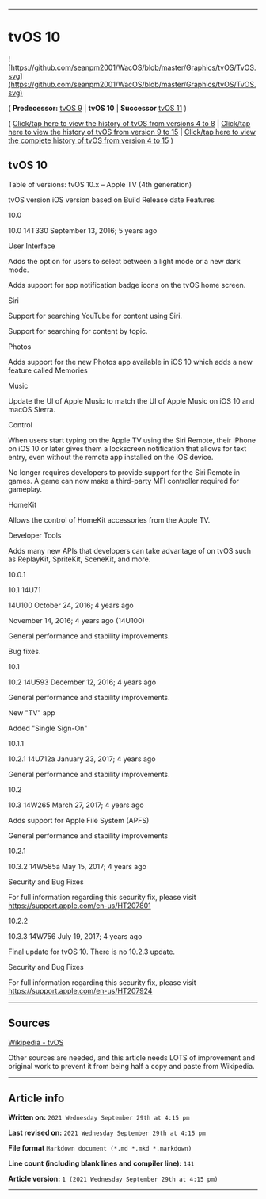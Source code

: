 
***

# tvOS 10

![https://github.com/seanpm2001/WacOS/blob/master/Graphics/tvOS/TvOS.svg](https://github.com/seanpm2001/WacOS/blob/master/Graphics/tvOS/TvOS.svg)

( **Predecessor:** [tvOS 9](https://github.com/seanpm2001/WacOS/wiki/tvOS-9/) | **tvOS 10** | **Successor** [tvOS 11](https://github.com/seanpm2001/WacOS/wiki/tvOS-11/) )

( [Click/tap here to view the history of tvOS from versions 4 to 8](https://github.com/seanpm2001/WacOS/wiki/tvOS-early-version-history/) | [Click/tap here to view the history of tvOS from version 9 to 15](https://github.com/seanpm2001/WacOS/wiki/tvOS-version-history/) | [Click/tap here to view the complete history of tvOS from version 4 to 15](https://github.com/seanpm2001/WacOS/wiki/tvOS-complete-version-history/) )

## tvOS 10

Table of versions: tvOS 10.x – Apple TV (4th generation)

tvOS version iOS version based on Build Release date Features

10.0

10.0 14T330 September 13, 2016; 5 years ago 

User Interface

Adds the option for users to select between a light mode or a new dark mode.

Adds support for app notification badge icons on the tvOS home screen.

Siri

Support for searching YouTube for content using Siri.

Support for searching for content by topic.

Photos

Adds support for the new Photos app available in iOS 10 which adds a new feature called Memories

Music

Update the UI of Apple Music to match the UI of Apple Music on iOS 10 and macOS Sierra.

Control

When users start typing on the Apple TV using the Siri Remote, their iPhone on iOS 10 or later gives them a lockscreen notification that allows for text entry, even without the remote app installed on the iOS device.

No longer requires developers to provide support for the Siri Remote in games. A game can now make a third-party MFI controller required for gameplay.

HomeKit

Allows the control of HomeKit accessories from the Apple TV.

Developer Tools

Adds many new APIs that developers can take advantage of on tvOS such as ReplayKit, SpriteKit, SceneKit, and more.

10.0.1

10.1 14U71

14U100 October 24, 2016; 4 years ago

November 14, 2016; 4 years ago (14U100) 

General performance and stability improvements.

Bug fixes.

10.1

10.2 14U593 December 12, 2016; 4 years ago 

General performance and stability improvements.

New "TV" app

Added "Single Sign-On"

10.1.1

10.2.1 14U712a January 23, 2017; 4 years ago 

General performance and stability improvements.

10.2

10.3 14W265 March 27, 2017; 4 years ago 

Adds support for Apple File System (APFS)

General performance and stability improvements

10.2.1

10.3.2 14W585a May 15, 2017; 4 years ago 

Security and Bug Fixes

For full information regarding this security fix, please visit https://support.apple.com/en-us/HT207801

10.2.2

10.3.3 14W756 July 19, 2017; 4 years ago 

Final update for tvOS 10. There is no 10.2.3 update.

Security and Bug Fixes

For full information regarding this security fix, please visit https://support.apple.com/en-us/HT207924

***

## Sources

[Wikipedia - tvOS](https://en.wikipedia.org/wiki/TvOS/)

Other sources are needed, and this article needs LOTS of improvement and original work to prevent it from being half a copy and paste from Wikipedia.

***

## Article info

**Written on:** `2021 Wednesday September 29th at 4:15 pm`

**Last revised on:** `2021 Wednesday September 29th at 4:15 pm`

**File format** `Markdown document (*.md *.mkd *.markdown)`

**Line count (including blank lines and compiler line):** `141`

**Article version:** `1 (2021 Wednesday September 29th at 4:15 pm)`

***

<!-- Tools

Quick copy and paste

https://github.com/seanpm2001/WacOS/wiki/

!-->

